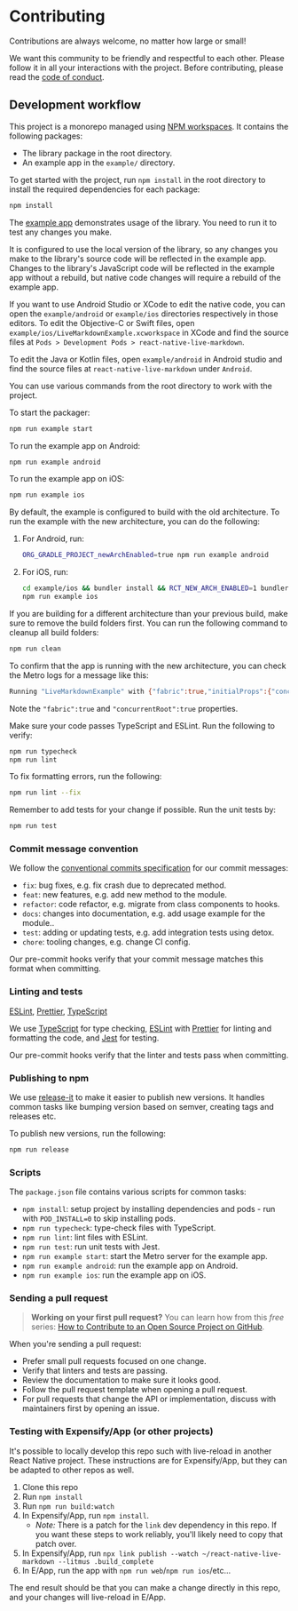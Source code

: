 # Contributing

Contributions are always welcome, no matter how large or small!

We want this community to be friendly and respectful to each other. Please follow it in all your interactions with the project. Before contributing, please read the [code of conduct](./CODE_OF_CONDUCT.md).

## Development workflow

This project is a monorepo managed using [NPM workspaces](https://docs.npmjs.com/cli/v10/using-npm/workspaces). It contains the following packages:

- The library package in the root directory.
- An example app in the `example/` directory.

To get started with the project, run `npm install` in the root directory to install the required dependencies for each package:

```sh
npm install
```

The [example app](/example/) demonstrates usage of the library. You need to run it to test any changes you make.

It is configured to use the local version of the library, so any changes you make to the library's source code will be reflected in the example app. Changes to the library's JavaScript code will be reflected in the example app without a rebuild, but native code changes will require a rebuild of the example app.

If you want to use Android Studio or XCode to edit the native code, you can open the `example/android` or `example/ios` directories respectively in those editors. To edit the Objective-C or Swift files, open `example/ios/LiveMarkdownExample.xcworkspace` in XCode and find the source files at `Pods > Development Pods > react-native-live-markdown`.

To edit the Java or Kotlin files, open `example/android` in Android studio and find the source files at `react-native-live-markdown` under `Android`.

You can use various commands from the root directory to work with the project.

To start the packager:

```sh
npm run example start
```

To run the example app on Android:

```sh
npm run example android
```

To run the example app on iOS:

```sh
npm run example ios
```

By default, the example is configured to build with the old architecture. To run the example with the new architecture, you can do the following:

1. For Android, run:

   ```sh
   ORG_GRADLE_PROJECT_newArchEnabled=true npm run example android
   ```

2. For iOS, run:

   ```sh
   cd example/ios && bundler install && RCT_NEW_ARCH_ENABLED=1 bundler exec pod install
   npm run example ios
   ```

If you are building for a different architecture than your previous build, make sure to remove the build folders first. You can run the following command to cleanup all build folders:

```sh
npm run clean
```

To confirm that the app is running with the new architecture, you can check the Metro logs for a message like this:

```sh
Running "LiveMarkdownExample" with {"fabric":true,"initialProps":{"concurrentRoot":true},"rootTag":1}
```

Note the `"fabric":true` and `"concurrentRoot":true` properties.

Make sure your code passes TypeScript and ESLint. Run the following to verify:

```sh
npm run typecheck
npm run lint
```

To fix formatting errors, run the following:

```sh
npm run lint --fix
```

Remember to add tests for your change if possible. Run the unit tests by:

```sh
npm run test
```

### Commit message convention

We follow the [conventional commits specification](https://www.conventionalcommits.org/en) for our commit messages:

- `fix`: bug fixes, e.g. fix crash due to deprecated method.
- `feat`: new features, e.g. add new method to the module.
- `refactor`: code refactor, e.g. migrate from class components to hooks.
- `docs`: changes into documentation, e.g. add usage example for the module..
- `test`: adding or updating tests, e.g. add integration tests using detox.
- `chore`: tooling changes, e.g. change CI config.

Our pre-commit hooks verify that your commit message matches this format when committing.

### Linting and tests

[ESLint](https://eslint.org/), [Prettier](https://prettier.io/), [TypeScript](https://www.typescriptlang.org/)

We use [TypeScript](https://www.typescriptlang.org/) for type checking, [ESLint](https://eslint.org/) with [Prettier](https://prettier.io/) for linting and formatting the code, and [Jest](https://jestjs.io/) for testing.

Our pre-commit hooks verify that the linter and tests pass when committing.

### Publishing to npm

We use [release-it](https://github.com/release-it/release-it) to make it easier to publish new versions. It handles common tasks like bumping version based on semver, creating tags and releases etc.

To publish new versions, run the following:

```sh
npm run release
```

### Scripts

The `package.json` file contains various scripts for common tasks:

- `npm install`: setup project by installing dependencies and pods - run with `POD_INSTALL=0` to skip installing pods.
- `npm run typecheck`: type-check files with TypeScript.
- `npm run lint`: lint files with ESLint.
- `npm run test`: run unit tests with Jest.
- `npm run example start`: start the Metro server for the example app.
- `npm run example android`: run the example app on Android.
- `npm run example ios`: run the example app on iOS.

### Sending a pull request

> **Working on your first pull request?** You can learn how from this _free_ series: [How to Contribute to an Open Source Project on GitHub](https://app.egghead.io/playlists/how-to-contribute-to-an-open-source-project-on-github).

When you're sending a pull request:

- Prefer small pull requests focused on one change.
- Verify that linters and tests are passing.
- Review the documentation to make sure it looks good.
- Follow the pull request template when opening a pull request.
- For pull requests that change the API or implementation, discuss with maintainers first by opening an issue.

### Testing with Expensify/App (or other projects)

It's possible to locally develop this repo such with live-reload in another React Native project. These instructions are for Expensify/App, but they can be adapted to other repos as well.

1. Clone this repo
2. Run `npm install`
3. Run `npm run build:watch`
4. In Expensify/App, run `npm install`.
   - _Note:_ There is a patch for the `link` dev dependency in this repo. If you want these steps to work reliably, you'll likely need to copy that patch over.
5. In Expensify/App, run `npx link publish --watch ~/react-native-live-markdown --litmus .build_complete`
6. In E/App, run the app with `npm run web`/`npm run ios`/etc...

The end result should be that you can make a change directly in this repo, and your changes will live-reload in E/App.
